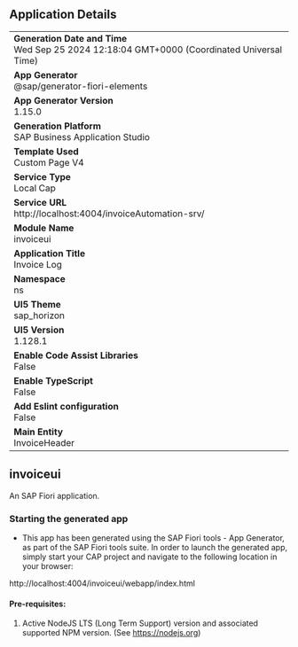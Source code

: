 ## Application Details
|               |
| ------------- |
|**Generation Date and Time**<br>Wed Sep 25 2024 12:18:04 GMT+0000 (Coordinated Universal Time)|
|**App Generator**<br>@sap/generator-fiori-elements|
|**App Generator Version**<br>1.15.0|
|**Generation Platform**<br>SAP Business Application Studio|
|**Template Used**<br>Custom Page V4|
|**Service Type**<br>Local Cap|
|**Service URL**<br>http://localhost:4004/invoiceAutomation-srv/|
|**Module Name**<br>invoiceui|
|**Application Title**<br>Invoice Log|
|**Namespace**<br>ns|
|**UI5 Theme**<br>sap_horizon|
|**UI5 Version**<br>1.128.1|
|**Enable Code Assist Libraries**<br>False|
|**Enable TypeScript**<br>False|
|**Add Eslint configuration**<br>False|
|**Main Entity**<br>InvoiceHeader|

## invoiceui

An SAP Fiori application.

### Starting the generated app

-   This app has been generated using the SAP Fiori tools - App Generator, as part of the SAP Fiori tools suite.  In order to launch the generated app, simply start your CAP project and navigate to the following location in your browser:

http://localhost:4004/invoiceui/webapp/index.html

#### Pre-requisites:

1. Active NodeJS LTS (Long Term Support) version and associated supported NPM version.  (See https://nodejs.org)


